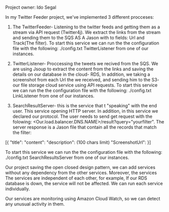 Project owner: Ido Segal
			 
In my Twitter Feeder project, we've implemented 3 different procceses:

1) The TwitterFeeder- Listening to the twitter feeds and getting them as a stream via API request (Twitter4j).
We extract the links from the stream and sending them to the SQS AS A Jason with to fields: Url and Track(The filter).
To start this service we can run the the configuration file with the following: ./config.txt TwitterListener from one of our instances.

2) TwitterListener- Proccessing the tweets we recived from the SQS.
We are using Jsoup to extract the content from the links and saving the details on our database in the cloud- RDS, In addition, we taking a screenshot from each Url the we received,
and sending him to the S3- our file storage cloud service using API requests.
To start this service we can run the the configuration file with the following: ./config.txt LinkListener from one of our instances.

3) SearchResultServer- this is the service that t "speaking" with the end user.
This service opening HTTP server. In addition, in this service we declared our protocol.
The user needs to send get request with the folowing: <Our.load.balancer.DNS.NAME>/result?query="yourfilter".
The server response is a Jason file that contain all the records that match the filter:

[{
"title":
"content":
"description": (100 chars limit)
"ScreenshotUrl": 
}]

To start this service we can run the the configuration file with the following: ./config.txt SearchResultsServer from one of our instances.


Our project saving the open closed design pattern, we can add services without any dependency from the other services.
Moreover, the services The services are independent of each other, for example, If our RDS database is down, the service will not be affected.
We can run each service individually.

Our services are monitoring using Amazon Cloud Watch, so we can detect any unusual activity in them.
